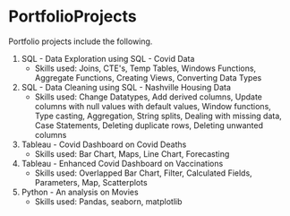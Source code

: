 # PortfolioProjects
Portfolio projects include the following.
1. SQL - Data Exploration using SQL - Covid Data
   - Skills used: Joins, CTE's, Temp Tables, Windows Functions, Aggregate Functions, Creating Views, Converting Data Types
2. SQL - Data Cleaning using SQL - Nashville Housing Data
   - Skills used: Change Datatypes, Add derived columns, Update columns with null values with default values, Window functions, Type casting, Aggregation, String splits, Dealing with missing data, Case Statements, Deleting duplicate rows, Deleting unwanted columns
3. Tableau - Covid Dashboard on Covid Deaths
   - Skills used: Bar Chart, Maps, Line Chart, Forecasting
4. Tableau - Enhanced Covid Dashboard on Vaccinations
   - Skills used: Overlapped Bar Chart, Filter, Calculated Fields, Parameters, Map, Scatterplots
5. Python - An analysis on Movies
   - Skills used: Pandas, seaborn, matplotlib
